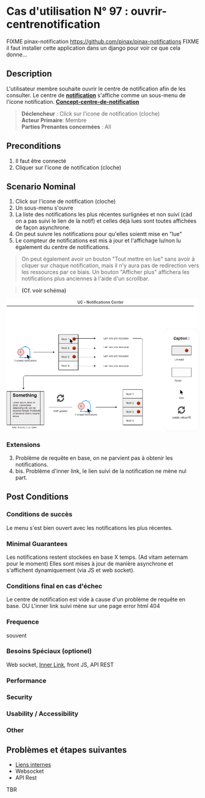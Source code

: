 
# Cas d'utilisation N° 97 :  ouvrir-centrenotification

FIXME pinax-notification https://github.com/pinax/pinax-notifications
FIXME il faut installer cette application dans un django pour voir ce que cela donne...


##	Description

L'utilisateur membre souhaite ouvrir le centre de notification afin de les consulter.
Le centre de **[notification](https://github.com/PremierLangage/plconception/blob/master/conception/concept/notification.md)** s'affiche comme un sous-menu de l'icone notification. 
**[Concept-centre-de-notification](https://github.com/PremierLangage/plconception/blob/master/conception/concept/centredenotification.md)**
> **Déclencheur** : Click sur l'icone de notification (cloche)  
> **Acteur Primaire**: Membre  
> **Parties Prenantes concernées** : All
 
 
## Preconditions

1. Il faut être connecté
2. Cliquer sur l'icone de notification (cloche)

## Scenario Nominal

1.	Click sur l'icone de notification (cloche)  
2.	Un sous-menu s'ouvre  
3.	La liste des notifications les plus récentes surlignées et non suivi (càd on a pas suivi le lien de la notif) et celles déjà lues sont toutes affichées de façon asynchrone.
4. On peut suivre les notifications pour qu'elles soientt mise en "lue"
5. Le compteur de notifications est mis à jour et l'affichage lu/non lu également du centre de notifications.

> On peut également avoir un bouton "Tout mettre en lue" sans avoir à cliquer sur chaque notification, mais il n'y aura pas de redirection vers les ressources par ce biais. Un bouton "Afficher plus" affichera les notifications plus anciennes à l'aide d'un scrollbar.

> **(Cf. voir schéma)**

![Schema](https://raw.githubusercontent.com/PremierLangage/platon-conception/master/UC/Utilisateur/Images/uc_notif_center.png)


###	Extensions
3. Problème de requête en base, on ne parvient pas à obtenir les notifications.
3. bis. Problème d'inner link, le lien suivi de la notification ne mène nul part.


## Post Conditions
### Conditions de succès 
Le menu s'est bien ouvert avec les notifications les plus récentes.

### Minimal Guarantees
Les notifications restent stockées en base X temps. (Ad vitam aeternam pour le moment)
Elles sont mises à jour de manière asynchrone et s'affichent dynamiquement (via JS et web socket).

### Conditions final en cas d'échec
Le centre de notification est vide à cause d'un problème de requête en base.
OU
L'inner link suivi mène sur une page error html 404

### Frequence
souvent  
### Besoins Spéciaux (optionel)  
Web socket, [Inner Link](https://github.com/PremierLangage/plconception/blob/master/conception/concept/link.md), front JS, API REST
### Performance  
###	Security  
###	Usability / Accessibility  
###	Other  

##	Problèmes et étapes suivantes  
* [Liens internes](https://github.com/PremierLangage/plconception/blob/master/conception/concept/link.md)
* Websocket
* API Rest 


TBR
